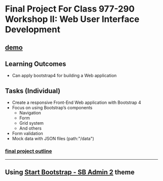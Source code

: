 # Final Project For Class 977-290 Workshop II: Web User Interface Development
## [demo ](https://nwtrading-nantipat-se10.netlify.com)
## Learning Outcomes
- Can apply bootstrap4  for building a Web application
## Tasks (Individual) 
- Create a responsive Front-End Web application with Bootstrap 4
- Focus on using Bootstrap’s components 
    - Navigation 
    - Form 
    - Grid system 
    - And others
- Form validation
- Mock data with JSON files (path:"/data")

### [final project outline](Project-II-2018.pdf)
<hr>

## Using  [Start Bootstrap - SB Admin 2](https://startbootstrap.com/template-overviews/sb-admin-2/) theme